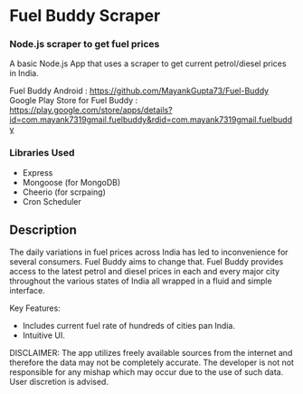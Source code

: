 <h1> Fuel Buddy Scraper </h1>
<h3> Node.js scraper to get fuel prices </h3>

A basic Node.js App that uses a scraper to get current petrol/diesel prices in India.

Fuel Buddy Android : https://github.com/MayankGupta73/Fuel-Buddy <br>
Google Play Store for Fuel Buddy : https://play.google.com/store/apps/details?id=com.mayank7319gmail.fuelbuddy&rdid=com.mayank7319gmail.fuelbuddy

<h3> Libraries Used </h3>
<ul>
<li> Express
<li> Mongoose (for MongoDB)
<li> Cheerio (for scrpaing)
<li> Cron Scheduler
</ul>

<h2> Description </h3>

The daily variations in fuel prices across India has led to inconvenience for several consumers. Fuel Buddy aims to change that.
Fuel Buddy provides access to the latest petrol and diesel prices in each and every major city throughout the various states of India all wrapped in a fluid and simple interface.

Key Features:
* Includes current fuel rate of hundreds of cities pan India.
* Intuitive UI.

DISCLAIMER:
The app utilizes freely available sources from the internet and therefore the data may not be completely accurate. The developer is not not responsible for any mishap which may occur due to the use of such data. User discretion is advised.


